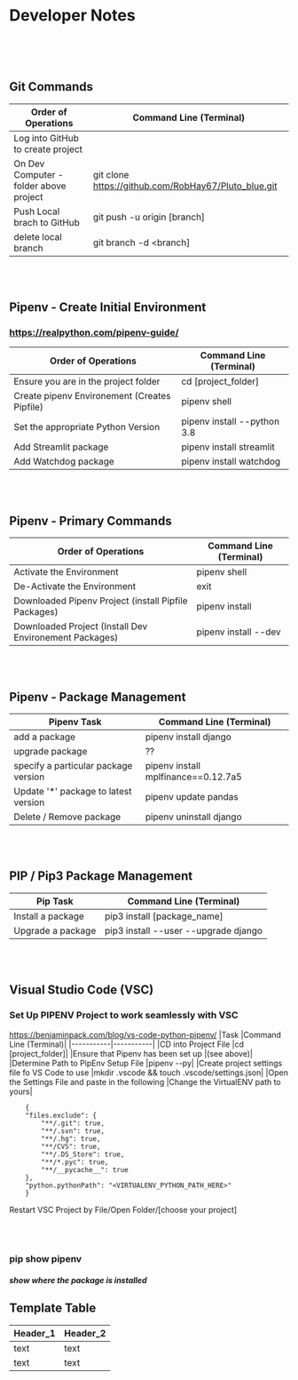 

# Developer Notes

<br>
<br>
<br>


## Git Commands
|Order of Operations						|Command Line (Terminal)|
|-----------|-----------|
|Log into GitHub to create project			||
|On Dev Computer - folder above project		|git clone https://github.com/RobHay67/Pluto_blue.git|
|Push Local brach to GitHub					|git push -u origin [branch]|
|delete local branch						|git branch -d <branch] |

<br>
<br>

## Pipenv - Create Initial Environment
### https://realpython.com/pipenv-guide/

|Order of Operations							|Command Line (Terminal)|
|-----------|-----------|
|Ensure you are in the project folder			|cd [project_folder]	|
|Create pipenv Environement	(Creates Pipfile)	|pipenv shell|
|Set the appropriate Python Version				|pipenv install --python 3.8|
|Add Streamlit package							|pipenv install streamlit|
|Add Watchdog package							|pipenv install watchdog|

<br>
<br>

## Pipenv - Primary Commands
|Order of Operations									|Command Line (Terminal)|
|-----------|-----------|
|Activate the Environment								|pipenv shell|
|De-Activate the Environment							|exit|
|Downloaded Pipenv Project (install Pipfile Packages)	|pipenv install|
|Downloaded Project (Install Dev Environement Packages)	|pipenv install --dev|

<br>
<br>

## Pipenv - Package Management
|Pipenv Task							|Command Line (Terminal)|
|-----------|-----------|
|add a package							|pipenv install django|
|upgrade package						|??|
|specify a particular package version	|pipenv install mplfinance==0.12.7a5|
|Update '*' package to latest version	|pipenv update pandas|
|Delete / Remove package				|pipenv uninstall django|

<br>
<br>

## PIP / Pip3 Package Management
|Pip Task|Command Line (Terminal)|
|-----------|-----------|
|Install a package		|pip3 install [package_name]|
|Upgrade a package		|pip3 install --user --upgrade django|

<br>
<br>

## Visual Studio Code (VSC)
### Set Up **PIPENV** Project to work seamlessly with VSC
https://benjaminpack.com/blog/vs-code-python-pipenv/
|Task												|Command Line (Terminal)|
|-----------|-----------|
|CD into Project File								|cd [project_folder]|
|Ensure that Pipenv has been set up					|(see above)|
|Determine Path to PipEnv Setup File				|pipenv --py|
|Create project settings file fo VS Code to use		|mkdir .vscode && touch .vscode/settings.json|
|Open the Settings File and paste in the following	|Change the VirtualENV path to yours|
```
	{
    "files.exclude": {
        "**/.git": true,
        "**/.svn": true,
        "**/.hg": true,
        "**/CVS": true,
        "**/.DS_Store": true,
        "**/*.pyc": true,
        "**/__pycache__": true
    },
    "python.pythonPath": "<VIRTUALENV_PYTHON_PATH_HERE>"
	}
```
Restart VSC Project by File/Open Folder/[choose your project]

<br>
<br>

### pip show pipenv
##### show where the package is installed


## Template Table 
|Header_1|Header_2|
|-----------|-----------|
|text|text|
|text|text|
